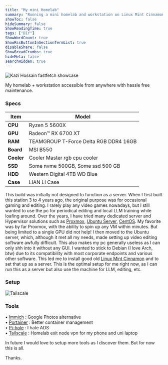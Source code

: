 ```yaml
---
title: "My mini Homelab"
summary: "Running a mini homelab and workstation on Linux Mint Cinnamon"
showToc: false
hideSummary: false
ShowReadingTime: true
tags: ["DIY"]
ShowWordCount: true
ShowRssButtonInSectionTermList: true
disableShare: false
ShowBreadCrumbs: true
hideMeta: false
searchHidden: true
---
```

![Kazi Hossain fastfetch showcase](/img/stat.png)

My homelab + workstation accessible from anywhere with hassle free maintenance. 

### Specs

| **Item**        | **Model**                                  |
|-----------------|--------------------------------------------|
| **CPU**         | Ryzen 5 5600X                              |
| **GPU**         | Radeon™ RX 6700 XT                         |
| **RAM**         | TEAMGROUP T-Force Delta RGB DDR4 16GB      |
| **Board**       | MSI B550                                   |
| **Cooler**      | Cooler Master rgb cpu cooler               |
| **SSD**         | Some nvme 500GB, Some ssd  500 GB          |
| **HDD**         | Western Digital 4TB WD Blue                |
| **Case**        | LIAN LI Case                               |

This build was initially not designed to function as a server. When I first built this station 3 to 4 years ago, the original purpose was for occasional gaming and editing. I rarely play any video games nowadays, but I still wanted to use the pc for periodical editing and local LLM training while loafing around. Over the years, I have tried many dedicated server and Hypervisor solutions such as [Proxmox](https://en.wikipedia.org/wiki/Proxmox_Virtual_Environment), [Ubuntu Server](https://ubuntu.com/download/server), [CentOS](https://www.centos.org/). My favorite was by far Proxmox, with the ability to spin up any VM within minutes. But being limited to a single GPU did not help! I then moved to the Ubuntu server, which, although it met all my needs, made setting up video editing software awfully difficult. This also makes my pc generally useless as I can only shh into it without any GUI. I wanted to stick to Debian (I love Arch, btw) due to its compatibility with most corporate endpoints and various other software. This led me to install good old [Linux Mint Cinnamon](https://linuxmint.com/) and to set that up as a server. This is the optimal setup for me right now, as I can run this as a server but also use the machine for LLM, editing, etc.

### Setup 
![Tailscale](/img/server.png)



### Tools
• [Immich](https://immich.app/) : Google Photos alternative \
• [Portainer](https://www.portainer.io/) : Better container management \
• [Pi-hole](https://pi-hole.net/) : I hate ADS \
• [Tailscale](https://tailscale.com/) : Homelab exit node vpn for my phone and uni laptop

In future I would love to setup more tools as I discover them. But for now this is all. 


Thanks.